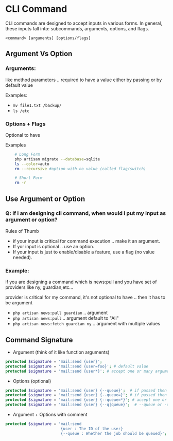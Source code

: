 # CLI Command




CLI commands are designed to accept inputs in various forms. In general, these inputs fall into: subcommands, arguments, options, and flags.

```<command> [arguments] [options/flags]```

## Argument Vs Option

### Arguments:
like method parameters .. required to have a value either by passing or by default value

Examples:
- `mv file1.txt /backup/`
- `ls /etc`

### Options + Flags

Optional to have 

Examples
```bash
    # Long Form
    php artisan migrate --database=sqlite 
    ls --color=auto
    rm --recursive #option with no value (called flag/switch)

    # Short Form
    rm -r
```

## Use Argument or Option

### Q: if i am designing cli command, when would i put my input as argument or option?

Rules of Thumb
- if your input is critical for command execution .. make it an argument.
- If yor input is optional .. use an option.
- If your input is just to enable/disable a feature, use a flag (no value needed).

### Example:

if you are designing a command which is news:pull and you have set of providers like ny, guardian,etc...

provider is critical for my command, it's not optional to have .. then it has to be argument

- `php artisan news:pull guardian` .. argument
- `php artisan news:pull` .. argument default to "All"
- `php artisan news:fetch guardian ny` .. argument with multiple values 


## Command Signature

- Argument (think of it like function arguments)

```php
protected $signature = 'mail:send {user}'; 
protected $signature = 'mail:send {user=foo}'; # default value
protected $signature = 'mail:send {user*}'; # accept one or many arguments
```

- Options (optional)

```php
protected $signature = 'mail:send {user} {--queue}';  # if passed then true else false (flag or switch)
protected $signature = 'mail:send {user} {--queue=}'; # if passed then value else null
protected $signature = 'mail:send {user} {--queue=*}'; # accept one or many values
protected $signature = 'mail:send {user} {--q|queue}';  # --queue or -q will work
```

- Argument + Options with comment
```php
protected $signature = 'mail:send
                        {user : The ID of the user}
                        {--queue : Whether the job should be queued}';
```